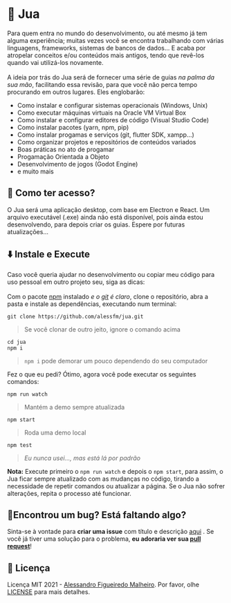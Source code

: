 # 🌵 Jua

Para quem entra no mundo do desenvolvimento, ou até mesmo já tem alguma experiência; muitas vezes você se encontra trabalhando com várias linguagens, frameworks, sistemas de bancos de dados... E acaba por atropelar conceitos e/ou conteúdos mais antigos, tendo que revê-los quando vai utilizá-los novamente. 
<br/><br/>
A ideia por trás do Jua será de fornecer uma série de guias _na palma da sua mão_, facilitando essa revisão, para que você não perca tempo procurando em outros lugares. Eles englobarão:
- Como instalar e configurar sistemas operacionais (Windows, Unix)
- Como executar máquinas virtuais na Oracle VM Virtual Box
- Como instalar e configurar editores de código (Visual Studio Code)
- Como instalar pacotes (yarn, npm, pip)
- Como instalar progamas e serviços (git, flutter SDK, xampp...)
- Como organizar projetos e repositórios de conteúdos variados
- Boas práticas no ato de progamar
- Progamação Orientada a Objeto
- Desenvolvimento de jogos (Godot Engine)
- e muito mais

## 📂 Como ter acesso?
O Jua será uma aplicação desktop, com base em Electron e React. Um arquivo executável (.exe) ainda não está disponível, pois ainda estou desenvolvendo, para depois criar os guias. Espere por futuras atualizações...

## ⬇️ Instale e Execute
Caso você queria ajudar no desenvolvimento ou copiar meu código para uso pessoal em outro projeto seu, siga as dicas:
<br/><br/>
Com o pacote [npm](https://www.npmjs.com/get-npm) instalado _e o [git](https://git-scm.com/downloads) é claro_, clone o repositório, abra a pasta e instale as dependências, executando num terminal:

```
git clone https://github.com/alessfm/jua.git 
```
> Se você clonar de outro jeito, ignore o comando acima

```
cd jua 
npm i 
```
> `npm i` pode demorar um pouco dependendo do seu computador

Fez o que eu pedi? Ótimo, agora você pode executar os seguintes comandos:

```
npm run watch
```
> Mantém a demo sempre atualizada
```
npm start  
```
> Roda uma demo local
```
npm test
```
> _Eu nunca usei..., mas está lá por padrão_

**Nota:** Execute primeiro o `npm run watch` e depois o `npm start`, para assim, o Jua ficar sempre atualizado com as mudanças no código, tirando a necessidade de repetir comandos ou atualizar a página. Se o Jua não sofrer alterações, repita o processo até funcionar.

## 🤝Encontrou um bug? Está faltando algo?

Sinta-se à vontade para **criar uma issue** com título e descrição [aqui](https://github.com/alessfm/jua/issues) . Se você já tiver uma solução para o problema, **eu adoraria ver sua [pull request](https://github.com/alessfm/jua/pulls)**!

## 📘 Licença

Licença MIT 2021 - [Alessandro Figueiredo Malheiro](https://github.com/alessfm/). Por favor, olhe [LICENSE](LICENSE) para mais detalhes.
